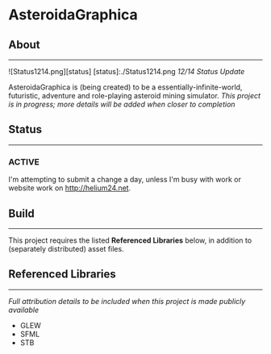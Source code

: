 # AsteroidaGraphica
## About
--------------------
![Status1214.png][status]
[status]:./Status1214.png
*12/14 Status Update*

AsteroidaGraphica is (being created) to be a essentially-infinite-world, futuristic, adventure and role-playing asteroid mining simulator.
*This project is in progress; more details will be added when closer to completion*

## Status
-------------------
### ACTIVE 

I'm attempting to submit a change a day, unless I'm busy with work or website work on http://helium24.net.

## Build
--------
This project requires the listed **Referenced Libraries** below, in addition to (separately distributed) asset files.

## Referenced Libraries
---------------------
*Full attribution details to be included when this project is made publicly available*
* GLEW
* SFML
* STB